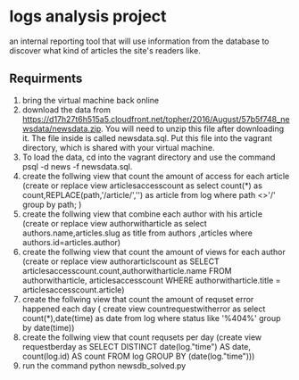 # logs analysis project
an internal reporting tool that will use information from the database to discover what kind of articles the site's readers like.
## Requirments
1. bring the virtual machine back online
2. download the data from https://d17h27t6h515a5.cloudfront.net/topher/2016/August/57b5f748_newsdata/newsdata.zip. You will need to unzip this file after downloading it. The file inside is called newsdata.sql. Put this file into the vagrant directory, which is shared with your virtual machine.
3. To load the data, cd into the vagrant directory and use the command psql -d news -f newsdata.sql.
4. create the follwing view that count the amount of access for each article (create or replace view articlesaccesscount as select count(*) as count,REPLACE(path,'/article/','') as article from log where path <>'/' group by path;
)
5. create the follwing view that combine each author with his article (create or replace view authorwitharticle as select authors.name,articles.slug as title from authors ,articles where authors.id=articles.author)
6. create the follwing view that count the amount of views for each author (create or replace view authorarticlscount as SELECT articlesaccesscount.count,authorwitharticle.name  FROM authorwitharticle, articlesaccesscount  WHERE authorwitharticle.title = articlesaccesscount.article)
7. create the follwing view that count the amount of requset error happened each day ( create view countrequestwitherror as select count(*),date(time) as date from log where status like '%404%' group by date(time))
8. create the follwing view that count requsets per day (create view requestberday as SELECT DISTINCT date(log."time") AS date, count(log.id) AS count   FROM log  GROUP BY (date(log."time")))
9. run the command python newsdb_solved.py

